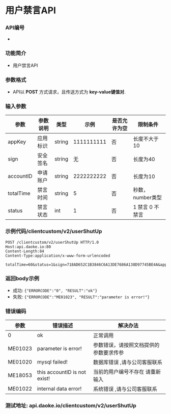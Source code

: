 
用户禁言API
========================

### API编号
* 

### 功能简介
* 用户禁言API

### 参数格式

* API以 **POST** 方式请求，且传送方式为 **key-value键值对**.

### 输入参数

 参数                       | 参数说明           | 类型     |   示例        | 是否允许为空 | 限制条件
----------------------------|------------------- |----------|--------------|--------------|---------------------------
 appKey                     | 应用标识           | string  | 1111111111    | 否           | 长度不大于10
 sign                       | 安全签名           | string  | 无            | 否           | 长度为40
 accountID                  | 申请账户           | string  | 2222222222    | 否           | 长度为10 
 totalTime                  | 禁言时间       	 | string  | 5      	   | 否           | 秒数，number类型
 status                     | 禁言状态           | int 	   | 1             | 否           | 1 禁言 0 不禁言
	

### 示例代码/clientcustom/v2/userShutUp

    POST /clientcustom/v2/userShutUp HTTP/1.0
    Host:api.daoke.io:80
    Content-Length:84
    Content-Type:application/x-www-form-urlencoded

    totalTime=60&status=1&sign=718AD652C1B3846C6A13DE7686A138D97745BE4A&appKey=1111111111&accountID=2222222222


### 返回body示例

* 成功: 
		`{"ERRORCODE":"0", "RESULT":"ok"}`
* 失败: 
		`{"ERRORCODE":"ME01023", "RESULT":"parameter is error!"}`



### 错误编码

 参数                 | 错误描述                       | 解决办法     
----------------------|--------------------------------|---------------------------------------
 0                    | ok 		                       | 正常调用
 ME01023              | parameter is error!            | 参数错误，请按照文档提供的参数要求传参
 ME01020              | mysql failed!          		   | 数据库错误 ,请与公司客服联系
 ME18053              | this accountID is not exist!   | 当前的用户编号不存在 请重新输入
 ME01022              | internal data error! 		   | 系统错误 ,请与公司客服联系



### 测试地址: api.daoke.io/clientcustom/v2/userShutUp

